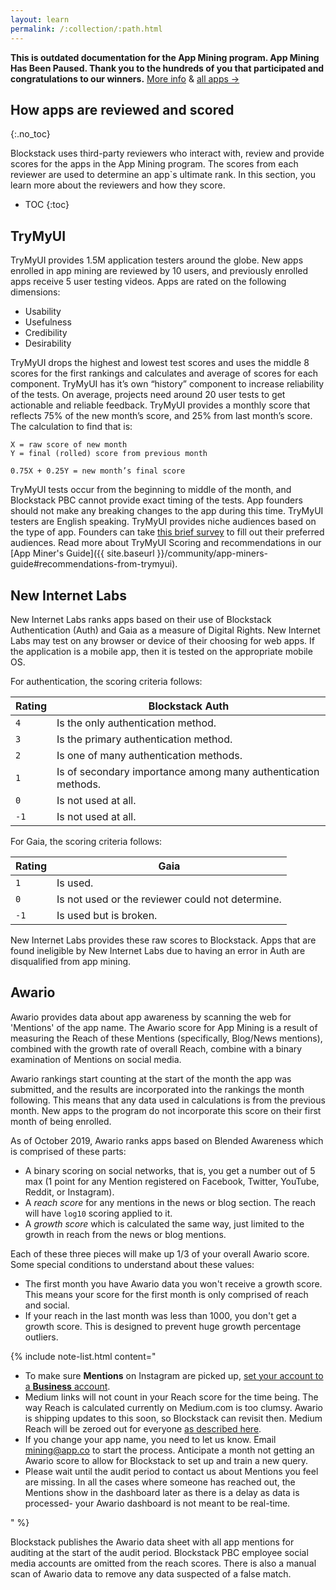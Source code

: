 ```yaml
---
layout: learn
permalink: /:collection/:path.html
---
```


**This is outdated documentation for the App Mining program. App Mining Has Been Paused. 
Thank you to the hundreds of you that participated and congratulations to our winners.**
[More info](https://blog.blockstack.org/the-next-phase-of-app-mining/) & [all apps →](https://app.co/blockstack)



 ## How apps are reviewed and scored
{:.no_toc}


Blockstack uses third-party reviewers who interact with, review and provide scores for the apps in the App Mining program. The scores from each reviewer are used to determine an app`s ultimate rank. In this section, you learn more about the reviewers and how they score.

* TOC
{:toc} 

## TryMyUI

TryMyUI provides 1.5M application testers around the globe. New apps enrolled in app mining are reviewed by 10 users, and previously enrolled apps receive 5 user testing videos. Apps are rated on the following dimensions:

* Usability
* Usefulness
* Credibility
* Desirability

TryMyUI drops the highest and lowest test scores and uses the middle 8 scores for the first rankings and calculates and average of scores for each component. TryMyUI has it’s own “history” component to increase reliability of the tests. On average, projects need around 20 user tests to get actionable and reliable feedback. TryMyUI provides a monthly score that reflects 75% of the new month’s score, and 25% from last month’s score. The calculation to find that is:

```
X = raw score of new month
Y = final (rolled) score from previous month

0.75X + 0.25Y = new month’s final score
```

TryMyUI tests occur from the beginning to middle of the month, and Blockstack PBC cannot provide exact timing of the tests. App founders should not make any breaking changes to the app during this time. TryMyUI testers are English speaking. TryMyUI provides niche audiences based on the type of app. Founders can take <a href="https://docs.google.com/forms/d/1y_1i5eTYpUQ0119cUieFaj4B9CPfmJilz9zIM5fGjgU/viewform?edit_requested=true" target="_blank">this brief survey</a> to fill out their preferred audiences.  Read more about TryMyUI Scoring and recommendations in our [App Miner's Guide]({{ site.baseurl }}/community/app-miners-guide#recommendations-from-trymyui). 

## New Internet Labs 

New Internet Labs ranks apps based on their use of Blockstack Authentication (Auth) and Gaia as a measure of Digital Rights. New Internet Labs may test on any browser or device of their choosing for web apps. If the application is a mobile app, then it is tested on the appropriate mobile OS. 

For authentication, the scoring criteria follows: 

| Rating | Blockstack Auth|
|---|---|
| `4` | Is the only authentication method.|
| `3` |  Is the primary authentication method.|
| `2` | Is one of many authentication methods. |
| `1` | Is of secondary importance among many authentication methods.|
| `0` |  Is not used at all.|
| `-1` |  Is not used at all.|


For Gaia, the scoring criteria follows: 

| Rating | Gaia|
|---|---|
| `1` | Is used. |
| `0` | Is not used or the reviewer could not determine.|
| `-1` | Is used but is broken. |

New Internet Labs provides these raw scores to Blockstack. Apps that are found ineligible by New Internet Labs due to having an error in Auth are disqualified from app mining.  

## Awario 

Awario provides data about app awareness by scanning the web for 'Mentions' of the app name. The Awario score for App Mining is a result of measuring the Reach of these Mentions (specifically, Blog/News mentions), combined with the growth rate of overall Reach, combine with a binary examination of Mentions on social media. 

Awario rankings start counting at the start of the month the app was submitted, and the results are incorporated into the rankings the month following. This means that any data used in calculations is from the previous month. New apps to the program do not incorporate this score on their first month of being enrolled.

As of October 2019, Awario ranks apps based on Blended Awareness which is comprised of these parts:

* A binary scoring on social networks, that is, you get a number out of 5 max (1 point for any Mention registered on Facebook, Twitter, YouTube, Reddit, or Instagram).
* A _reach score_ for any mentions in the news or blog section. The reach will have `log10` scoring applied to it.
* A _growth score_ which is calculated the same way, just limited to the growth in reach from the news or blog mentions. 

Each of these three pieces will make up 1/3 of your overall Awario score. Some special conditions to understand about these values:

* The first month you have Awario data you won't receive a growth score. This means your score for the first month is only comprised of reach and social.
* If your reach in the last month was less than 1000, you don't get a growth score. This is designed to prevent huge growth percentage outliers.

{% include note-list.html content="<ul>
  <li>To make sure <strong>Mentions</strong> on Instagram are picked up, <a href='https://help.instagram.com/502981923235522' target='_blank'>set your account to a <strong>Business</strong> account</a>.</li>
  <li>Medium links will not count in your Reach score for the time being. The way Reach is calculated currently on Medium.com is too clumsy. Awario is shipping updates to this soon, so Blockstack can revisit then. Medium Reach will be zeroed out for everyone <a href='https://github.com/blockstack/app-mining/issues/171' target='_blank'>as described here</a>.</li>
  <li>If you change your app name, you need to let us know. Email <a href='mailto:mining@app.co'>mining@app.co</a> to start the process. Anticipate a month not getting an Awario score to allow for Blockstack to set up and train a new query.</li>
  <li>Please wait until the audit period to contact us about Mentions you feel are missing. In all the cases where someone has reached out, the Mentions show in the dashboard later as there is a delay as data is processed- your Awario dashboard is not meant to be real-time.</li>
</ul>" %}

Blockstack publishes the Awario data sheet with all app mentions for auditing at the start of the audit period. Blockstack PBC employee social media accounts are omitted from the reach scores. There is also a manual scan of Awario data to remove any data suspected of a false match.


